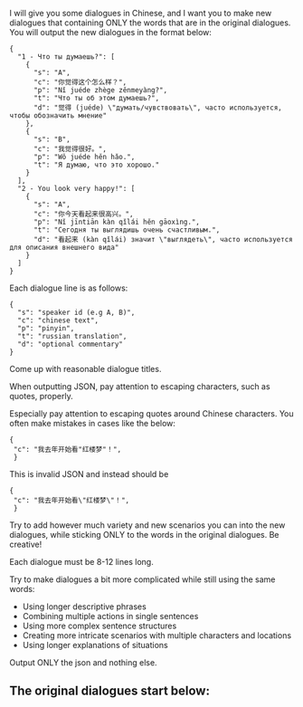 I will give you some dialogues in Chinese, and I want you to make new dialogues that containing ONLY the words that are in the original dialogues. You will output the new dialogues in the format below:

```
{
  "1 - Что ты думаешь?": [
    {
      "s": "A",
      "c": "你觉得这个怎么样？",
      "p": "Nǐ juéde zhège zěnmeyàng?",
      "t": "Что ты об этом думаешь?",
      "d": "觉得 (juéde) \"думать/чувствовать\", часто используется, чтобы обозначить мнение"
    },
    {
      "s": "B",
      "c": "我觉得很好。",
      "p": "Wǒ juéde hěn hǎo.",
      "t": "Я думаю, что это хорошо."
    }
  ],
  "2 - You look very happy!": [
    {
      "s": "A",
      "c": "你今天看起来很高兴。",
      "p": "Nǐ jīntiān kàn qǐlái hěn gāoxìng.",
      "t": "Сегодня ты выглядишь очень счастливым.",
      "d": "看起来 (kàn qǐlái) значит \"выглядеть\", часто используется для описания внешнего вида"
    }
  ]
}
```

Each dialogue line is as follows:
```
{
  "s": "speaker id (e.g A, B)",
  "c": "chinese text", 
  "p": "pinyin",
  "t": "russian translation",
  "d": "optional commentary"
}
```
Come up with reasonable dialogue titles.

When outputting JSON, pay attention to escaping characters, such as quotes, properly.

Especially pay attention to escaping quotes around Chinese characters. You often make mistakes in cases like the below:
```
{
 "c": "我去年开始看"红楼梦"！",
 }
```
This is invalid JSON and instead should be
```
{
 "c": "我去年开始看\"红楼梦\"！",
 }
```

Try to add however much variety and new scenarios you can into the new dialogues, while sticking ONLY to the words in the original dialogues. Be creative!

Each dialogue must be 8-12 lines long.

Try to make dialogues a bit more complicated while still using the same words:
- Using longer descriptive phrases
- Combining multiple actions in single sentences
- Using more complex sentence structures
- Creating more intricate scenarios with multiple characters and locations
- Using longer explanations of situations

Output ONLY the json and nothing else.

The original dialogues start below:
-------

